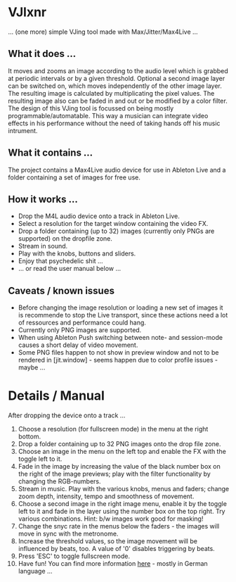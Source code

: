 # VJlxnr

… (one more) simple VJing tool made with Max/Jitter/Max4Live …

## What it does …

It moves and zooms an image according to the audio level which is grabbed at periodic intervals or by a given threshold. Optional a second image layer can be switched on, which moves independently of the other image layer. The resulting image is calculated by multiplicating the pixel values.
The resulting image also can be faded in and out or be modified by a color filter.
The design of this VJing tool is focussed on being mostly programmable/automatable. This way a musician can integrate video effects in his performance without the need of taking hands off his music intrument.

## What it contains …

The project contains a Max4Live audio device for use in Ableton Live and a folder containing a set of images for free use.

## How it works …

* Drop the M4L audio device onto a track in Ableton Live.
* Select a resolution for the target window containing the video FX.
* Drop a folder containing (up to 32) images (currently only PNGs are supported) on the dropfile zone.
* Stream in sound.
* Play with the knobs, buttons and sliders.
* Enjoy that psychedelic shit …
* … or read the user manual below …

## Caveats / known issues

* Before changing the image resolution or loading a new set of images it is recommende to stop the Live transport, since these actions need a lot of ressources and performance could hang.
* Currently only PNG images are supported.
* When using Ableton Push switching between note- and session-mode causes a short delay of video movement.
* Some PNG files happen to not show in preview window and not to be rendered in [jit.window] - seems happen due to color profile issues - maybe ...

# Details / Manual

After dropping the device onto a track …

1. Choose a resolution (for fullscreen mode) in the menu at the right bottom.
2. Drop a folder containing up to 32 PNG images onto the drop file zone.
3. Choose an image in the menu on the left top and enable the FX with the toggle left to it.
4. Fade in the image by increasing the value of the black number box on the right of the image previews; play with the filter functionality by changing the RGB-numbers.
5. Stream in music. Play with the various knobs, menus and faders; change zoom depth, intensity, tempo and smoothness of movement.
6. Choose a second image in the right image menu, enable it by the toggle left to it and fade in the layer using the number box on the top right. Try various combinations. Hint: b/w images work good for masking!
7. Change the snyc rate in the menus below the faders - the images will move in sync with the metronome.
8. Increase the threshold values, so the image movement will be influenced by beats, too. A value of '0' disables triggering by beats.
9. Press 'ESC' to toggle fullscreen mode.
10. Have fun! You can find more information [here](https://knotiz.columba.uberspace.de/redmine/projects/vjlxnr-public/wiki) - mostly in German language …


